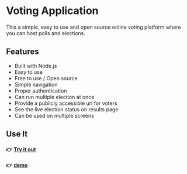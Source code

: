 # Voting Application

This a simple, easy to use and open source online voting platform where you can host polls and elections.

## Features

- Built with Node.js
- Easy to use
- Free to use / Open source
- Simple navigation
- Proper authentication
- Can run multiple election at once
- Provide a publicly accessible url for voters
- See the live election status on results page
- Can be used on multiple screens


## Use It

#### 👉 [Try it out](https://wdl11n.onrender.com/)
#### 👉 [demo](https://www.loom.com/share/f25ab05e90d244aeb762af9180c7d640)
